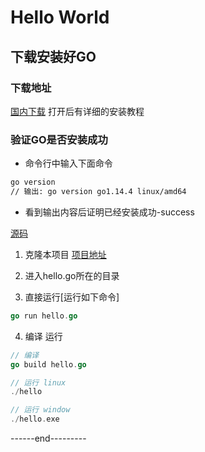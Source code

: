 # Hello World

## 下载安装好GO

### 下载地址

[国内下载](https://studygolang.com/dl)
打开后有详细的安装教程

### 验证GO是否安装成功

- 命令行中输入下面命令

```bash
go version
// 输出: go version go1.14.4 linux/amd64
```

- 看到输出内容后证明已经安装成功-success

[源码](../base/hello.go)

1. 克隆本项目 [项目地址](https://github.com/daymenu/gostudy)

2. 进入hello.go所在的目录

3. 直接运行[运行如下命令]

```go
go run hello.go
```

4. 编译 运行

```go
// 编译
go build hello.go

// 运行 linux
./hello

// 运行 window
./hello.exe
```

------end---------
